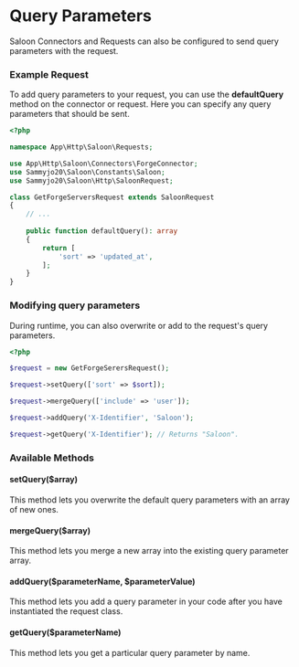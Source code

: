 # Query Parameters

Saloon Connectors and Requests can also be configured to send query parameters with the request.&#x20;

### Example Request

To add query parameters to your request, you can use the **defaultQuery** method on the connector or request. Here you can specify any query parameters that should be sent.

```php
<?php

namespace App\Http\Saloon\Requests;

use App\Http\Saloon\Connectors\ForgeConnector;
use Sammyjo20\Saloon\Constants\Saloon;
use Sammyjo20\Saloon\Http\SaloonRequest;

class GetForgeServersRequest extends SaloonRequest
{
    // ...
    
    public function defaultQuery(): array
    {
        return [
            'sort' => 'updated_at',
        ];
    }
}
```

### Modifying query parameters

During runtime, you can also overwrite or add to the request's query parameters.&#x20;

```php
<?php

$request = new GetForgeSerersRequest();

$request->setQuery(['sort' => $sort]);

$request->mergeQuery(['include' => 'user']);

$request->addQuery('X-Identifier', 'Saloon');

$request->getQuery('X-Identifier'); // Returns "Saloon".
```

### Available Methods

#### setQuery($array)

This method lets you overwrite the default query parameters with an array of new ones.

#### mergeQuery($array)

This method lets you merge a new array into the existing query parameter array.

#### addQuery($parameterName, $parameterValue)

This method lets you add a query parameter in your code after you have instantiated the request class.

#### getQuery($parameterName)

This method lets you get a particular query parameter by name.

